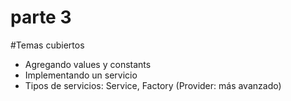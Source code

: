# parte 3

#Temas cubiertos

* Agregando values y constants
* Implementando un servicio
* Tipos de servicios: Service, Factory (Provider: más avanzado)



